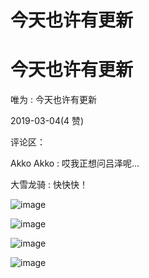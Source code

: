 # 今天也许有更新

# 今天也许有更新

唯为 : 今天也许有更新

2019-03-04(4 赞)

评论区：

Akko Akko : 哎我正想问吕泽呢...

大雪龙骑 : 快快快！

![image](img/Image_232.png)

![image](img/Image_233.png)

![image](img/Image_234.png)

![image](img/Image_235.png)